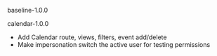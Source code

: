 baseline-1.0.0

calendar-1.0.0
- Add Calendar route, views, filters, event add/delete
- Make impersonation switch the active user for testing permissions
